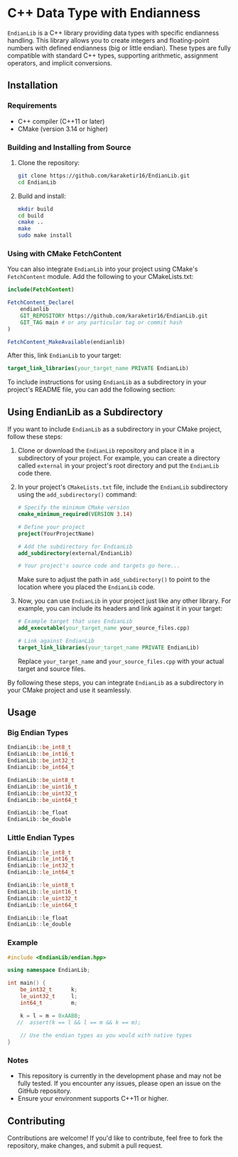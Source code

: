 # C++ Data Type with Endianness

`EndianLib` is a C++ library providing data types with specific endianness handling. This library allows you to create integers and floating-point numbers with defined endianness (big or little endian). These types are fully compatible with standard C++ types, supporting arithmetic, assignment operators, and implicit conversions.

## Installation

### Requirements
- C++ compiler (C++11 or later)
- CMake (version 3.14 or higher)

### Building and Installing from Source
1. Clone the repository:
   ```bash
   git clone https://github.com/karaketir16/EndianLib.git
   cd EndianLib
   ```

2. Build and install:
   ```bash
   mkdir build
   cd build
   cmake ..
   make
   sudo make install
   ```

### Using with CMake FetchContent

You can also integrate `EndianLib` into your project using CMake's `FetchContent` module. Add the following to your CMakeLists.txt:

```cmake
include(FetchContent)

FetchContent_Declare(
    endianlib
    GIT_REPOSITORY https://github.com/karaketir16/EndianLib.git
    GIT_TAG main # or any particular tag or commit hash
)

FetchContent_MakeAvailable(endianlib)
```

After this, link `EndianLib` to your target:

```cmake
target_link_libraries(your_target_name PRIVATE EndianLib)
```

To include instructions for using `EndianLib` as a subdirectory in your project's README file, you can add the following section:


## Using EndianLib as a Subdirectory

If you want to include `EndianLib` as a subdirectory in your CMake project, follow these steps:

1. Clone or download the `EndianLib` repository and place it in a subdirectory of your project. For example, you can create a directory called `external` in your project's root directory and put the `EndianLib` code there.

2. In your project's `CMakeLists.txt` file, include the `EndianLib` subdirectory using the `add_subdirectory()` command:

   ```cmake
   # Specify the minimum CMake version
   cmake_minimum_required(VERSION 3.14)

   # Define your project
   project(YourProjectName)

   # Add the subdirectory for EndianLib
   add_subdirectory(external/EndianLib)

   # Your project's source code and targets go here...
   ```

   Make sure to adjust the path in `add_subdirectory()` to point to the location where you placed the `EndianLib` code.

3. Now, you can use `EndianLib` in your project just like any other library. For example, you can include its headers and link against it in your target:

   ```cmake
   # Example target that uses EndianLib
   add_executable(your_target_name your_source_files.cpp)

   # Link against EndianLib
   target_link_libraries(your_target_name PRIVATE EndianLib)

   ```

   Replace `your_target_name` and `your_source_files.cpp` with your actual target and source files.

By following these steps, you can integrate `EndianLib` as a subdirectory in your CMake project and use it seamlessly.


## Usage

### Big Endian Types

```cpp
EndianLib::be_int8_t
EndianLib::be_int16_t
EndianLib::be_int32_t
EndianLib::be_int64_t

EndianLib::be_uint8_t
EndianLib::be_uint16_t
EndianLib::be_uint32_t
EndianLib::be_uint64_t

EndianLib::be_float
EndianLib::be_double
```

### Little Endian Types

```cpp
EndianLib::le_int8_t
EndianLib::le_int16_t
EndianLib::le_int32_t
EndianLib::le_int64_t

EndianLib::le_uint8_t
EndianLib::le_uint16_t
EndianLib::le_uint32_t
EndianLib::le_uint64_t

EndianLib::le_float
EndianLib::le_double
```

### Example

```cpp
#include <EndianLib/endian.hpp>

using namespace EndianLib;

int main() {
    be_int32_t      k;
    le_uint32_t     l;
    int64_t         m;

    k = l = m = 0xAABB;
   //  assert(k == l && l == m && k == m);
    
    // Use the endian types as you would with native types
}
```

### Notes

- This repository is currently in the development phase and may not be fully tested. If you encounter any issues, please open an issue on the GitHub repository.
- Ensure your environment supports C++11 or higher.

## Contributing

Contributions are welcome! If you'd like to contribute, feel free to fork the repository, make changes, and submit a pull request.

